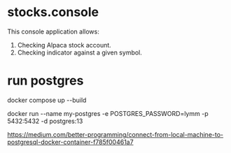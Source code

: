 # stocks.console

This console application allows:
1) Checking Alpaca stock account.
2) Checking indicator against a given symbol.

# run postgres

docker compose up --build

docker run --name my-postgres -e POSTGRES_PASSWORD=lymm -p 5432:5432 -d postgres:13


https://medium.com/better-programming/connect-from-local-machine-to-postgresql-docker-container-f785f00461a7